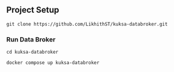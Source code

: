 ## Project Setup
`git clone https://github.com/LikhithST/kuksa-databroker.git`

### Run Data Broker

`cd kuksa-databroker`

`docker compose up kuksa-databroker`